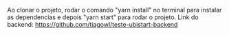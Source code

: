 Ao clonar o projeto, rodar o comando "yarn install" no terminal para instalar as dependencias e depois "yarn start" para rodar o projeto. Link do backend: https://github.com/tiagowl/teste-ubistart-backend
